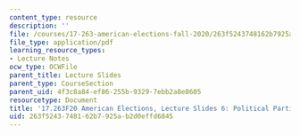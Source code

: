 ```yaml
---
content_type: resource
description: ''
file: /courses/17-263-american-elections-fall-2020/263f5243748162b7925ab2d0effd6845_MIT17_263F20_Lec6.pdf
file_type: application/pdf
learning_resource_types:
- Lecture Notes
ocw_type: OCWFile
parent_title: Lecture Slides
parent_type: CourseSection
parent_uid: 4f3c8a84-ef86-255b-9329-7ebb2a8e8605
resourcetype: Document
title: '17.263F20 American Elections, Lecture Slides 6: Political Parties'
uid: 263f5243-7481-62b7-925a-b2d0effd6845
---
```

